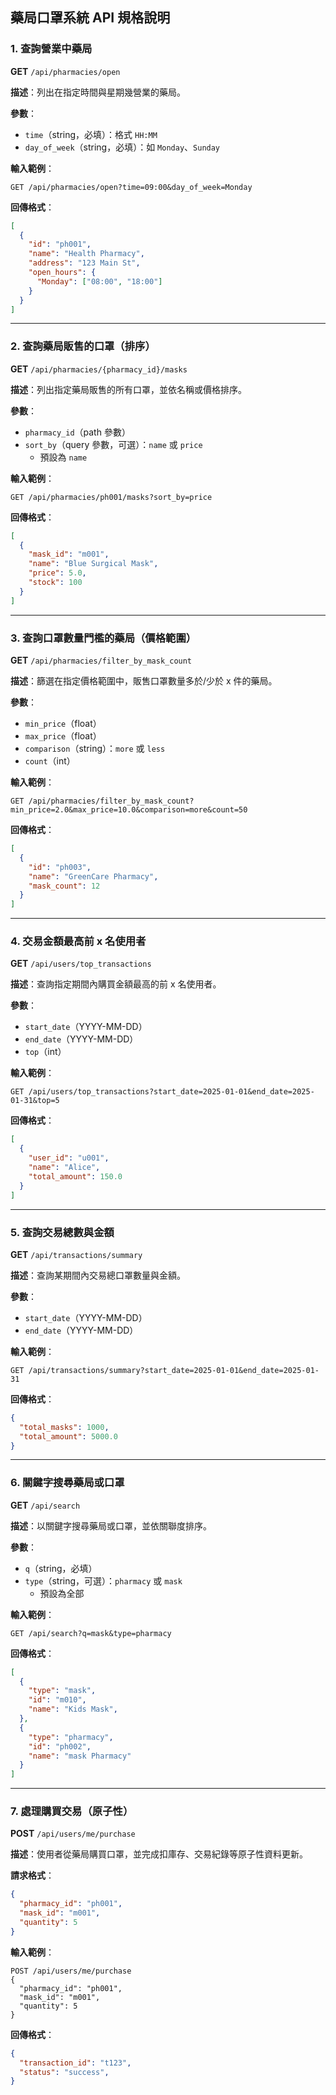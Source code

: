 ## 藥局口罩系統 API 規格說明

### 1. 查詢營業中藥局
**GET** `/api/pharmacies/open`

**描述**：列出在指定時間與星期幾營業的藥局。

**參數**：
- `time`（string，必填）：格式 `HH:MM`
- `day_of_week`（string，必填）：如 `Monday`、`Sunday`

**輸入範例**：
```
GET /api/pharmacies/open?time=09:00&day_of_week=Monday
```

**回傳格式**：
```json
[
  {
    "id": "ph001",
    "name": "Health Pharmacy",
    "address": "123 Main St",
    "open_hours": {
      "Monday": ["08:00", "18:00"]
    }
  }
]
```

---

### 2. 查詢藥局販售的口罩（排序）
**GET** `/api/pharmacies/{pharmacy_id}/masks`

**描述**：列出指定藥局販售的所有口罩，並依名稱或價格排序。

**參數**：
- `pharmacy_id`（path 參數）
- `sort_by`（query 參數，可選）：`name` 或 `price` 
    - 預設為 `name`

**輸入範例**：
```
GET /api/pharmacies/ph001/masks?sort_by=price
```

**回傳格式**：
```json
[
  {
    "mask_id": "m001",
    "name": "Blue Surgical Mask",
    "price": 5.0,
    "stock": 100
  }
]
```

---

### 3. 查詢口罩數量門檻的藥局（價格範圍）
**GET** `/api/pharmacies/filter_by_mask_count`

**描述**：篩選在指定價格範圍中，販售口罩數量多於/少於 x 件的藥局。

**參數**：
- `min_price`（float）
- `max_price`（float）
- `comparison`（string）：`more` 或 `less`
- `count`（int）

**輸入範例**：
```
GET /api/pharmacies/filter_by_mask_count?min_price=2.0&max_price=10.0&comparison=more&count=50
```

**回傳格式**：
```json
[
  {
    "id": "ph003",
    "name": "GreenCare Pharmacy",
    "mask_count": 12
  }
]
```

---

### 4. 交易金額最高前 x 名使用者
**GET** `/api/users/top_transactions`

**描述**：查詢指定期間內購買金額最高的前 x 名使用者。

**參數**：
- `start_date`（YYYY-MM-DD）
- `end_date`（YYYY-MM-DD）
- `top`（int）

**輸入範例**：
```
GET /api/users/top_transactions?start_date=2025-01-01&end_date=2025-01-31&top=5
```

**回傳格式**：
```json
[
  {
    "user_id": "u001",
    "name": "Alice",
    "total_amount": 150.0
  }
]
```

---

### 5. 查詢交易總數與金額
**GET** `/api/transactions/summary`

**描述**：查詢某期間內交易總口罩數量與金額。

**參數**：
- `start_date`（YYYY-MM-DD）
- `end_date`（YYYY-MM-DD）

**輸入範例**：
```
GET /api/transactions/summary?start_date=2025-01-01&end_date=2025-01-31
```

**回傳格式**：
```json
{
  "total_masks": 1000,
  "total_amount": 5000.0
}
```

---

### 6. 關鍵字搜尋藥局或口罩
**GET** `/api/search`

**描述**：以關鍵字搜尋藥局或口罩，並依關聯度排序。

**參數**：
- `q`（string，必填）
- `type`（string，可選）：`pharmacy` 或 `mask`
    - 預設為全部

**輸入範例**：
```
GET /api/search?q=mask&type=pharmacy
```

**回傳格式**：
```json
[
  {
    "type": "mask",
    "id": "m010",
    "name": "Kids Mask",
  },
  {
    "type": "pharmacy",
    "id": "ph002",
    "name": "mask Pharmacy"
  }
]
```

---

### 7. 處理購買交易（原子性）
**POST** `/api/users/me/purchase`

**描述**：使用者從藥局購買口罩，並完成扣庫存、交易紀錄等原子性資料更新。

**請求格式**：
```json
{
  "pharmacy_id": "ph001",
  "mask_id": "m001",
  "quantity": 5
}
```

**輸入範例**：
```
POST /api/users/me/purchase
{
  "pharmacy_id": "ph001",
  "mask_id": "m001",
  "quantity": 5
}
```

**回傳格式**：
```json
{
  "transaction_id": "t123",
  "status": "success",
}
```